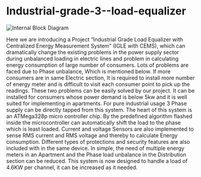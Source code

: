 # Industrial-grade-3--load-equalizer
![Internal Block Diagram](https://user-images.githubusercontent.com/56249313/144718912-072bf193-35b6-43b2-808e-0a6cdde5f23f.jpg)

Here we are introducing a Project “Industrial Grade Load Equalizer with Centralized Energy Measurement System” (IGLE with CEMS), which can dramatically change the existing problems in the power supply sector during unbalanced loading in electric lines and problem in calculating energy consumption of large number of consumers. Lots of problems are faced due to Phase unbalance, Which is mentioned below. If more consumers are in same Electric section, It is required to install more number of energy meter and is difficult to visit each consumer point to pick up the readings. These two problems can be easily solved by our project. It can be installed for consumers whose power demand is below 5kw and it is well suited for implementing in apartments. For pure industrial usage 3 Phase supply can be directly tapped from this system. 
The heart of this system is an ATMega328p micro controller chip. By the predefined algorithm flashed inside the microcontroller can automatically shift the load to the phase which is least loaded. Current and voltage Sensors are also implemented to sense RMS current and RMS voltage and thereby to calculate Energy consumption. Different types of protections and security features are also included with in the same device. In simple, the need of multiple energy meters in an Apartment and the Phase load unbalance in the Distribution section can be reduced. This system is now designed to handle a load of 4.6KW per channel, it can be increased as it needed.

